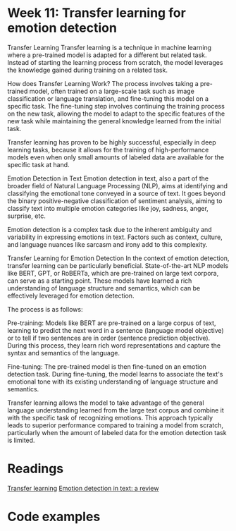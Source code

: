 # Week 11: Transfer learning for emotion detection

Transfer Learning
Transfer learning is a technique in machine learning where a pre-trained model is adapted for a different but related task. Instead of starting the learning process from scratch, the model leverages the knowledge gained during training on a related task.

How does Transfer Learning Work?
The process involves taking a pre-trained model, often trained on a large-scale task such as image classification or language translation, and fine-tuning this model on a specific task. The fine-tuning step involves continuing the training process on the new task, allowing the model to adapt to the specific features of the new task while maintaining the general knowledge learned from the initial task.

Transfer learning has proven to be highly successful, especially in deep learning tasks, because it allows for the training of high-performance models even when only small amounts of labeled data are available for the specific task at hand.

Emotion Detection in Text
Emotion detection in text, also a part of the broader field of Natural Language Processing (NLP), aims at identifying and classifying the emotional tone conveyed in a source of text. It goes beyond the binary positive-negative classification of sentiment analysis, aiming to classify text into multiple emotion categories like joy, sadness, anger, surprise, etc.

Emotion detection is a complex task due to the inherent ambiguity and variability in expressing emotions in text. Factors such as context, culture, and language nuances like sarcasm and irony add to this complexity.

Transfer Learning for Emotion Detection
In the context of emotion detection, transfer learning can be particularly beneficial. State-of-the-art NLP models like BERT, GPT, or RoBERTa, which are pre-trained on large text corpora, can serve as a starting point. These models have learned a rich understanding of language structure and semantics, which can be effectively leveraged for emotion detection.

The process is as follows:

Pre-training: Models like BERT are pre-trained on a large corpus of text, learning to predict the next word in a sentence (language model objective) or to tell if two sentences are in order (sentence prediction objective). During this process, they learn rich word representations and capture the syntax and semantics of the language.

Fine-tuning: The pre-trained model is then fine-tuned on an emotion detection task. During fine-tuning, the model learns to associate the text's emotional tone with its existing understanding of language structure and semantics.

Transfer learning allows the model to take advantage of the general language understanding learned from the large text corpus and combine it with the specific task of recognizing emotions. This approach typically leads to superior performance compared to training a model from scratch, particularly when the amount of labeled data for the emotion detection task is limited.

# Readings

[Transfer learning](https://ftp.cs.wisc.edu/machine-learning/shavlik-group/torrey.handbook09.pdf)
[Emotion detection in text: a review](https://arxiv.org/pdf/1806.00674.pdf)

# Code examples
